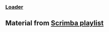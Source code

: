 ### [Loader](https://github.com/mariya-podosinova/pet-projects-1/tree/main/JS-Loader)
## Material from [Scrimba playlist](https://www.youtube.com/playlist?list=PLqYFXd9GTRVWtATIs1S5o3ilMDr3dFn11)

